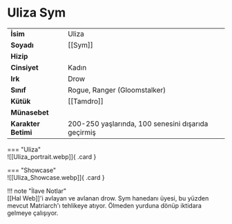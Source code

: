 # Uliza Sym  
  
<div class="grid" markdown>  
  
|  |  |  
|---|---|  
| **İsim** | Uliza |  
| **Soyadı** | [[Sym]] |  
| **Hizip** |  |  
| **Cinsiyet** | Kadın |  
| **Irk** | Drow |  
| **Sınıf** | Rogue, Ranger (Gloomstalker) |  
| **Kütük** | [[Tamdro]] |  
| **Münasebet** |  |  
| **Karakter Betimi** | 200-250 yaşlarında, 100 senesini dışarıda geçirmiş |  
  
  
=== "Uliza"  
	![[Uliza_portrait.webp]]{ .card }  
  
=== "Showcase"  
	![[Uliza_Showcase.webp]]{ .card }  
  
</div>  
  
!!! note "İlave Notlar"  
	[[Hal Web]]'i avlayan ve avlanan drow. Sym hanedanı üyesi, bu yüzden mevcut Matriarch'ı tehlikeye atıyor. Ölmeden yurduna dönüp iktidara gelmeye çalışıyor.  
